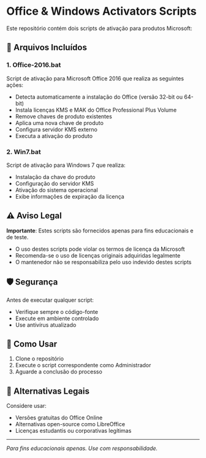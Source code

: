 # Office & Windows Activators Scripts

Este repositório contém dois scripts de ativação para produtos Microsoft:

## 📁 Arquivos Incluídos

### 1. **Office-2016.bat**
Script de ativação para Microsoft Office 2016 que realiza as seguintes ações:

- Detecta automaticamente a instalação do Office (versão 32-bit ou 64-bit)
- Instala licenças KMS e MAK do Office Professional Plus Volume
- Remove chaves de produto existentes
- Aplica uma nova chave de produto
- Configura servidor KMS externo
- Executa a ativação do produto

### 2. **Win7.bat** 
Script de ativação para Windows 7 que realiza:

- Instalação da chave do produto
- Configuração do servidor KMS
- Ativação do sistema operacional
- Exibe informações de expiração da licença

## ⚠️ Aviso Legal

**Importante**: Estes scripts são fornecidos apenas para fins educacionais e de teste. 

- O uso destes scripts pode violar os termos de licença da Microsoft
- Recomenda-se o uso de licenças originais adquiridas legalmente
- O mantenedor não se responsabiliza pelo uso indevido destes scripts

## 🛡️ Segurança

Antes de executar qualquer script:
- Verifique sempre o código-fonte
- Execute em ambiente controlado
- Use antivírus atualizado

## 📝 Como Usar

1. Clone o repositório
2. Execute o script correspondente como Administrador
3. Aguarde a conclusão do processo

## 🔄 Alternativas Legais

Considere usar:
- Versões gratuitas do Office Online
- Alternativas open-source como LibreOffice
- Licenças estudantis ou corporativas legítimas

---

*Para fins educacionais apenas. Use com responsabilidade.*
